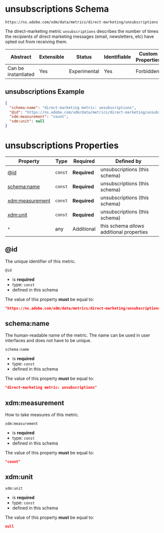 
# unsubscriptions Schema

```
https://ns.adobe.com/xdm/data/metrics/direct-marketing/unsubscriptions
```

The direct-marketing metric `unsubscriptions` describes the number of times the recipients of direct marketing messages (email, newsletters, etc) have opted out from receiving them.

| Abstract | Extensible | Status | Identifiable | Custom Properties | Additional Properties | Defined In |
|----------|------------|--------|--------------|-------------------|-----------------------|------------|
| Can be instantiated | Yes | Experimental | Yes | Forbidden | Permitted | [data/unsubscriptions.schema.json](data/unsubscriptions.schema.json) |

## unsubscriptions Example
```json
{
  "schema:name": "direct-marketing metric: unsubscriptions",
  "@id": "https://ns.adobe.com/xdm/data/metrics/direct-marketing/unsubscriptions",
  "xdm:measurement": "count",
  "xdm:unit": null
}
```

# unsubscriptions Properties

| Property | Type | Required | Defined by |
|----------|------|----------|------------|
| [@id](#id) | `const` | **Required** | unsubscriptions (this schema) |
| [schema:name](#schemaname) | `const` | **Required** | unsubscriptions (this schema) |
| [xdm:measurement](#xdmmeasurement) | `const` | **Required** | unsubscriptions (this schema) |
| [xdm:unit](#xdmunit) | `const` | **Required** | unsubscriptions (this schema) |
| `*` | any | Additional | this schema *allows* additional properties |

## @id

The unique identifier of this metric.

`@id`
* is **required**
* type: `const`
* defined in this schema

The value of this property **must** be equal to:

```json
"https://ns.adobe.com/xdm/data/metrics/direct-marketing/unsubscriptions"
```





## schema:name

The human-readable name of the metric. The name can be used in user interfaces and does not have to be unique.

`schema:name`
* is **required**
* type: `const`
* defined in this schema

The value of this property **must** be equal to:

```json
"direct-marketing metric: unsubscriptions"
```





## xdm:measurement

How to take measures of this metric.

`xdm:measurement`
* is **required**
* type: `const`
* defined in this schema

The value of this property **must** be equal to:

```json
"count"
```





## xdm:unit


`xdm:unit`
* is **required**
* type: `const`
* defined in this schema

The value of this property **must** be equal to:

```json
null
```




